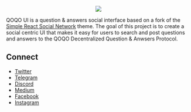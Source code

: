 <!-- Logo -->
<p align="center"<a href="https://qoqo.io" target="_blank"><img src="https://qoqo.io/img/logo-full-green.png"></a></p>
<!-- Name -->
<!-- Content -->
<p>QOQO UI is a question & answers social interface based on a fork of the <a href="https://github.com/Qolzam/react-social-network">Simple React Social Network</a> theme. The goal of this project is to create a social centric UI that makes it easy for users to search and post questions and answers to the QOQO Decentralized Question & Anwsers Protocol.</p>
<!-- Social Links -->
<h2>Connect</h2>
<ul>
  <li><a href="https://twitter.com/QOQOio">Twitter</a></li>
  <li><a href="https://t.me/QOQOcommunity">Telegram</a></li>
  <li><a href="https://discord.gg/rVDDjdC">Discord</a></li>
  <li><a href="https://medium.com/qoqoio">Medium</a></li>
  <li><a href="https://www.facebook.com/qoqoio/">Facebook</a></li>
  <li><a href="https://instagram.com/qoqo_io/">Instagram</a></li>
<ul>
